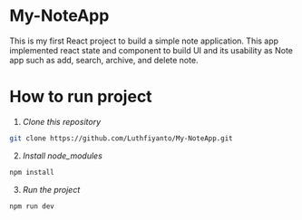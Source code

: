 # My-NoteApp

This is my first React project to build a simple note application. This app implemented react state and component to build UI and its usability as Note app such as add, search, archive, and delete note.

# How to run project
1. *Clone this repository* <br>
  ```bash
  git clone https://github.com/Luthfiyanto/My-NoteApp.git
  ```
2. *Install node_modules* <br>
  ```bash
  npm install
  ```
3. *Run the project* <br>
  ```bash
  npm run dev
  ```
